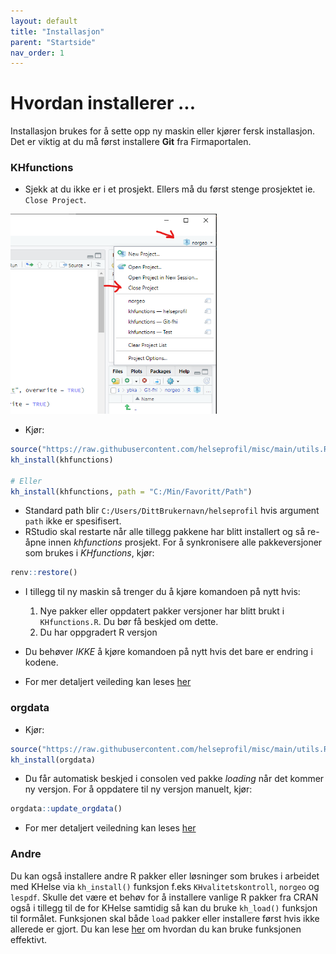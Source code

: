 ```yaml
---
layout: default
title: "Installasjon"
parent: "Startside"
nav_order: 1  
---
```


# Hvordan installerer ...

Installasjon brukes for å sette opp ny maskin eller kjører fersk installasjon.
Det er viktig at du må først installere **Git** fra Firmaportalen.

### KHfunctions
- Sjekk at du ikke er i et prosjekt. Ellers må du først stenge prosjektet ie. `Close Project`.
<p align="left"><img src="img/RStudio-project.png" width="330"/></p>

- Kjør:

```R
source("https://raw.githubusercontent.com/helseprofil/misc/main/utils.R")
kh_install(khfunctions)

# Eller
kh_install(khfunctions, path = "C:/Min/Favoritt/Path")
```
- Standard path blir `C:/Users/DittBrukernavn/helseprofil` hvis argument `path` ikke er spesifisert.
- RStudio skal restarte når alle tillegg pakkene har blitt installert og så re-åpne innen *khfunctions* prosjekt.
For å synkronisere alle pakkeversjoner som brukes i *KHfunctions*, kjør:

```R
renv::restore()
```

- I tillegg til ny maskin så trenger du å kjøre komandoen på nytt hvis:
  1. Nye pakker eller oppdatert pakker versjoner har blitt brukt i `KHfunctions.R`. Du bør få beskjed om dette.
  2. Du har oppgradert R versjon

- Du behøver *IKKE* å kjøre komandoen på nytt hvis det bare er endring i kodene. 

- For mer detaljert veileding kan leses [her](https://github.com/helseprofil/khfunctions#khfunctions "khfunctions")

### orgdata
- Kjør:

```R
source("https://raw.githubusercontent.com/helseprofil/misc/main/utils.R")
kh_install(orgdata)
```
- Du får automatisk beskjed i consolen ved pakke *loading* når det kommer ny
   versjon. For å oppdatere til ny versjon manuelt, kjør:

```R
orgdata::update_orgdata()
```
- For mer detaljert veiledning kan leses [her](https://helseprofil.github.io/orgdata "orgdata")

### Andre
Du kan også installere andre R pakker eller løsninger som brukes i arbeidet med KHelse via `kh_install()` funksjon
f.eks `KHvalitetskontroll`, `norgeo` og `lespdf`. Skulle det være et behøv for å installere vanlige R pakker fra CRAN også
i tillegg til de for KHelse samtidig så kan du bruke `kh_load()` funksjon til formålet. Funksjonen skal både `load`
pakker eller installere først hvis ikke allerede er gjort. Du kan lese [her](https://helseprofil.github.io/manual/start-load.html "kh_load")
om hvordan du kan bruke funksjonen effektivt.
